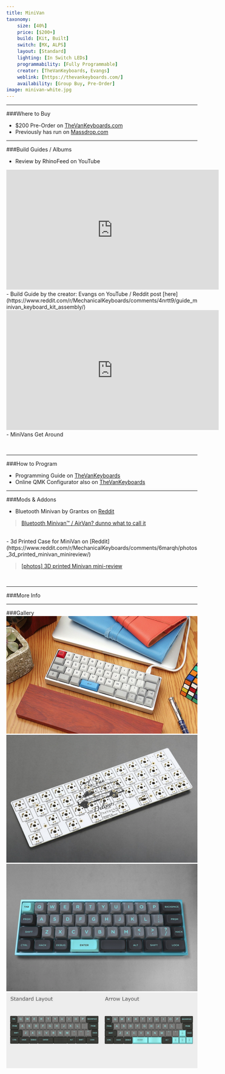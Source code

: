 ```yaml
---
title: MiniVan
taxonomy:
    size: [40%]
    price: [$200+]
    build: [Kit, Built]
    switch: [MX, ALPS]
    layout: [Standard]
    lighting: [In Switch LEDs]
    programmability: [Fully Programmable]
    creator: [TheVanKeyboards, Evangs]
    weblink: [https://thevankeyboards.com/]
    availability: [Group Buy, Pre-Order]
image: minivan-white.jpg
---
```


<a name="buy"></a>

---

###Where to Buy
- $200 Pre-Order on [TheVanKeyboards.com](https://thevankeyboards.com/collections/catalog/products/minivan-powder-white-pre-order)
- Previously has run on [Massdrop.com](https://www.massdrop.com/buy/minivan-keyboard)

<a name="albums"></a>

---

###Build Guides / Albums
- Review by RhinoFeed on YouTube
<iframe width="560" height="315" src="https://www.youtube.com/embed/g6bKhcrlnn8?rel=0" frameborder="0" allowfullscreen></iframe><br>
- Build Guide by the creator: Evangs on YouTube / Reddit post [here](https://www.reddit.com/r/MechanicalKeyboards/comments/4nrtt9/guide_minivan_keyboard_kit_assembly/)
<iframe width="560" height="315" src="https://www.youtube.com/embed/H59hpNmPgQs?rel=0" frameborder="0" allowfullscreen></iframe><br>
- MiniVans Get Around
<blockquote class="imgur-embed-pub" lang="en" data-id="a/uxJ4k"><a href="//imgur.com/uxJ4k"></a></blockquote><script async src="//s.imgur.com/min/embed.js" charset="utf-8"></script><br>

<a name="program"></a>

---

###How to Program
- Programming Guide on [TheVanKeyboards](https://thevankeyboards.com/pages/programming-guide)
- Online QMK Configurator also on [TheVanKeyboards](http://qmk.thevankeyboards.com/)

<a name="mods"></a>

---

###Mods &amp; Addons
- Bluetooth Minivan by Grantxs on [Reddit](https://www.reddit.com/r/MechanicalKeyboards/comments/6j54ff/bluetooth_minivan_airvan_dunno_what_to_call_it/)
<blockquote class="imgur-embed-pub" lang="en" data-id="a/vf7mX"><a href="//imgur.com/vf7mX">Bluetooth Minivan™ / AirVan? dunno what to call it</a></blockquote><script async src="//s.imgur.com/min/embed.js" charset="utf-8"></script><br>
- 3d Printed Case for MiniVan on [Reddit](https://www.reddit.com/r/MechanicalKeyboards/comments/6marqh/photos_3d_printed_minivan_minireview/)
<blockquote class="imgur-embed-pub" lang="en" data-id="a/TLy3p"><a href="//imgur.com/TLy3p">[photos] 3D printed Minivan mini-review</a></blockquote><script async src="//s.imgur.com/min/embed.js" charset="utf-8"></script><br>

<a name="misc"></a>

---

###More Info


<a name="gallery"></a>

---

###Gallery  
![](minivan-r1.png)
![](minivan-pcb.png)
![](minivan-lightcycle.png)
![](minivanlayouts.png)

